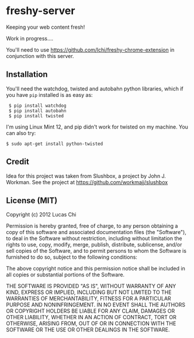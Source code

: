 freshy-server
=============

Keeping your web content fresh!

Work in progress....

You'll need to use https://github.com/lchi/freshy-chrome-extension in conjunction with this server.

Installation
------------
You'll need the watchdog, twisted and autobahn python libraries, which if you have ```pip``` installed is as easy as:

     $ pip install watchdog
     $ pip install autobahn
     $ pip install twisted

I'm using Linux Mint 12, and pip didn't work for twisted on my machine.  You can also try:

    $ sudo apt-get install python-twisted

Credit
------
Idea for this project was taken from Slushbox, a project by John J. Workman.  See the project at https://github.com/workmajj/slushbox

License (MIT)
-------------
Copyright (c) 2012 Lucas Chi

Permission is hereby granted, free of charge, to any person obtaining a copy of this software and associated documentation files (the "Software"), to deal in the Software without restriction, including without limitation the rights to use, copy, modify, merge, publish, distribute, sublicense, and/or sell copies of the Software, and to permit persons to whom the Software is furnished to do so, subject to the following conditions:

The above copyright notice and this permission notice shall be included in all copies or substantial portions of the Software.

THE SOFTWARE IS PROVIDED "AS IS", WITHOUT WARRANTY OF ANY KIND, EXPRESS OR IMPLIED, INCLUDING BUT NOT LIMITED TO THE WARRANTIES OF MERCHANTABILITY, FITNESS FOR A PARTICULAR PURPOSE AND NONINFRINGEMENT. IN NO EVENT SHALL THE AUTHORS OR COPYRIGHT HOLDERS BE LIABLE FOR ANY CLAIM, DAMAGES OR OTHER LIABILITY, WHETHER IN AN ACTION OF CONTRACT, TORT OR OTHERWISE, ARISING FROM, OUT OF OR IN CONNECTION WITH THE SOFTWARE OR THE USE OR OTHER DEALINGS IN THE SOFTWARE.